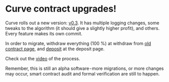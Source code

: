 # Curve contract upgrades!

Curve rolls out a new version: [v0.3](https://github.com/curvefi/curve-contract/tree/compounded). It has multiple logging changes, some tweaks to the algorithm (it should give a slightly higher profit), and others. Every feature makes its own commit.

In order to migrate, withdraw everything (100 %) at withdraw from [old contract page](https://compound.curve.fi/withdraw-old.html), and [deposit](https://compound.curve.fi/deposit.html) at the deposit page.

Check out the [video](https://www.youtube.com/watch?v=T_RDvHcTyuk&feature=youtu.be) of the process.

Remember, this is still an alpha software - more migrations, or more changes may occur, smart contract audit and formal verification are still to happen.
